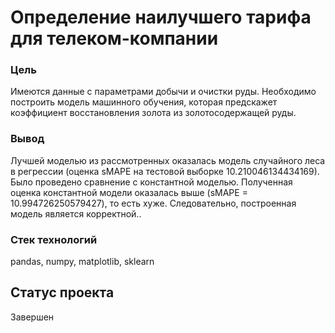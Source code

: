 # Определение наилучшего тарифа для телеком-компании
### Цель
Имеются данные с параметрами добычи и очистки руды. Необходимо построить модель машинного обучения, которая предскажет коэффициент восстановления золота из золотосодержащей руды.
### Вывод
Лучшей моделью из рассмотренных оказалась модель случайного леса в регрессии (оценка sMAPE на тестовой выборке 10.210046134434169). Было проведено сравнение с константной моделью. Полученная оценка константной модели оказалась выше (sMAPE = 10.994726250579427), то есть хуже. Следовательно, построенная модель является корректной..
### Стек технологий
pandas, numpy, matplotlib, sklearn
## Статус проекта
Завершен
